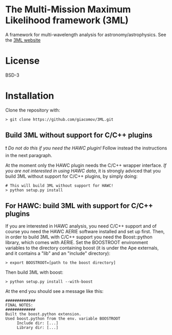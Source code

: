 # The Multi-Mission Maximum Likelihood framework (3ML)

A framework for multi-wavelength analysis for astronomy/astrophysics. See the [3ML website](https://threeml.stanford.edu) 


# License

BSD-3

# Installation

Clone the repository with:

```
> git clone https://github.com/giacomov/3ML.git
```

## Build 3ML without support for C/C++ plugins

:exclamation: *Do not do this if you need the HAWC plugin!* Follow instead the instructions in the next paragraph.

At the moment only the HAWC plugin needs the C/C++ wrapper interface. *If you are not interested in using HAWC data*, it is strongly adviced that you build 3ML without support for C/C++ plugins, by simply doing:

```
# This will build 3ML without support for HAWC!
> python setup.py install
```

## For HAWC: build 3ML with support for C/C++ plugins

If you are interested in HAWC analysis, you need C/C++ support and of course you need the HAWC AERIE software installed and set up first. Then, in order to build 3ML with C/C++ support you need the Boost::python library, which comes with AERIE. Set the BOOSTROOT environment variables to the directory containing boost (it is under the Ape externals, and it contains a "lib" and an "include" directory):

```
> export BOOSTROOT=[path to the boost directory]
```

Then build 3ML with boost:

```
> python setup.py install --with-boost
```
At the end you should see a message like this:

```
#############
FINAL NOTES:
#############
Built the boost.python extension.
Used boost.python from the env. variable BOOSTROOT
     Include dir: [...]
     Library dir: [...]

```



